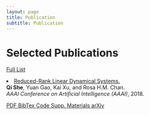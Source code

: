 ```yaml
---
layout: page
title: Publication
subtitle: Publication
---
```


<div class="row">
  <div class="col-xs-12 col-md-4 section-heading">
    <h1>Selected Publications</h1>
    <p class="view-all">
      <a href="/publication/">
        Full List
        <i class="fa fa-angle-double-right"></i>
      </a>
    </p>
  </div>

<div class="col-xs-12 col-md-12">
<li itemscope itemtype="http://schema.org/CreativeWork">
  <i class="fa-li fa fa-file-text-o pub-icon" aria-hidden="true"></i>
  <span itemprop="name">
    <a href="https://sheqi.github.io/publication/aaai18/" itemprop="url">Reduced-Rank Linear Dynamical Systems.</a>
  </span>
  <div class="pub-authors" itemprop="author">
  <b>Qi She</b>, Yuan Gao, Kai Xu, and Rosa H.M. Chan.
  </div>
  <div class="pub-publication">
    <em>AAAI Conference on Artificial Intelligence (AAAI)</em>, 2018.
  </div>

<p>
<a class="btn btn-primary btn-outline btn-xs" href="https://EthanYGao.github.io/pdf/CVPR2019%20-%20NDDR-CNN.pdf">
  PDF
</a>

<a class="btn btn-primary btn-outline btn-xs" href="https://EthanYGao.github.io/bibtex/CVPR19%20-%20NDDR-CNN.bib.txt">
  BibTex
</a>

<a class="btn btn-primary btn-outline btn-xs" href="https://github.com/ethanygao/NDDR-CNN">
  Code
</a>

<a class="btn btn-primary btn-outline btn-xs" href="https://EthanYGao.github.io/sm/CVPR2019%20-%20supp%20-%20NDDR-CNN.pdf">
  Supp. Materials
</a>

<a class="btn btn-primary btn-outline btn-xs" href="https://arxiv.org/abs/1801.08297">
  arXiv
</a>
</p>

</li>
</div>
</div>